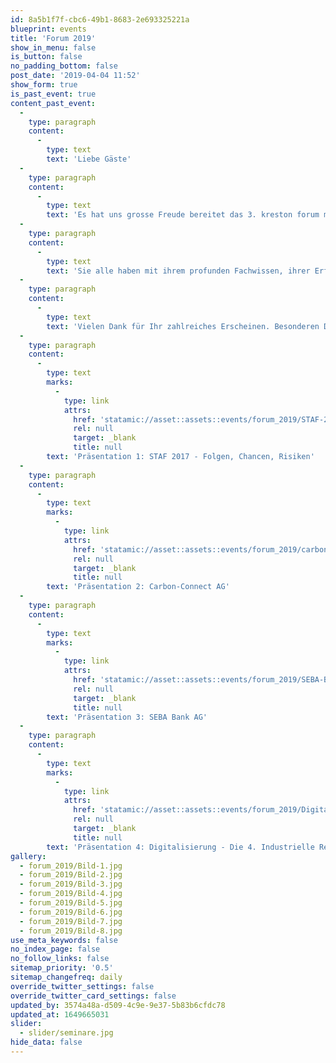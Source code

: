 ```yaml
---
id: 8a5b1f7f-cbc6-49b1-8683-2e693325221a
blueprint: events
title: 'Forum 2019'
show_in_menu: false
is_button: false
no_padding_bottom: false
post_date: '2019-04-04 11:52'
show_form: true
is_past_event: true
content_past_event:
  -
    type: paragraph
    content:
      -
        type: text
        text: 'Liebe Gäste'
  -
    type: paragraph
    content:
      -
        type: text
        text: 'Es hat uns grosse Freude bereitet das 3. kreston forum mit den vier hervorragenden Referenten, Dr. Manuel Vogel, Pascal Freudenreich, Daniel Renner und Florian Gehring, durchführen zu dürfen.'
  -
    type: paragraph
    content:
      -
        type: text
        text: 'Sie alle haben mit ihrem profunden Fachwissen, ihrer Erfahrung und ihrem Enthusiasmus ein praxisrelevantes Referat gestaltet - das war informativ und hat, wie wir aus dem sehr positiven Feedback der Teilnehmer rückschliessen können, auch Spass gemacht.'
  -
    type: paragraph
    content:
      -
        type: text
        text: 'Vielen Dank für Ihr zahlreiches Erscheinen. Besonderen Dank auch unseren Referenten. Anbei die Präsentationen sowie einige Impressionen des Abends:'
  -
    type: paragraph
    content:
      -
        type: text
        marks:
          -
            type: link
            attrs:
              href: 'statamic://asset::assets::events/forum_2019/STAF-2017-Folgen-Chancen-Risiken.pdf'
              rel: null
              target: _blank
              title: null
        text: 'Präsentation 1: STAF 2017 - Folgen, Chancen, Risiken'
  -
    type: paragraph
    content:
      -
        type: text
        marks:
          -
            type: link
            attrs:
              href: 'statamic://asset::assets::events/forum_2019/carbon-connect-AG.pdf'
              rel: null
              target: _blank
              title: null
        text: 'Präsentation 2: Carbon-Connect AG'
  -
    type: paragraph
    content:
      -
        type: text
        marks:
          -
            type: link
            attrs:
              href: 'statamic://asset::assets::events/forum_2019/SEBA-Bank-AG.pdf'
              rel: null
              target: _blank
              title: null
        text: 'Präsentation 3: SEBA Bank AG'
  -
    type: paragraph
    content:
      -
        type: text
        marks:
          -
            type: link
            attrs:
              href: 'statamic://asset::assets::events/forum_2019/Digitalisierung-Die-4.-Industrielle-Revolution-2.pdf'
              rel: null
              target: _blank
              title: null
        text: 'Präsentation 4: Digitalisierung - Die 4. Industrielle Revolution'
gallery:
  - forum_2019/Bild-1.jpg
  - forum_2019/Bild-2.jpg
  - forum_2019/Bild-3.jpg
  - forum_2019/Bild-4.jpg
  - forum_2019/Bild-5.jpg
  - forum_2019/Bild-6.jpg
  - forum_2019/Bild-7.jpg
  - forum_2019/Bild-8.jpg
use_meta_keywords: false
no_index_page: false
no_follow_links: false
sitemap_priority: '0.5'
sitemap_changefreq: daily
override_twitter_settings: false
override_twitter_card_settings: false
updated_by: 3574a48a-d509-4c9e-9e37-5b83b6cfdc78
updated_at: 1649665031
slider:
  - slider/seminare.jpg
hide_data: false
---
```

